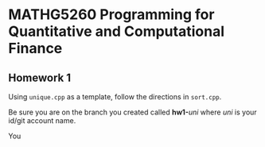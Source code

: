# MATHG5260 Programming for Quantitative and Computational Finance

## Homework 1

Using `unique.cpp` as a template, follow the directions in `sort.cpp`.

Be sure you are on the branch you created called **hw1-**_uni_ where
_uni_ is your id/git account name.

You
